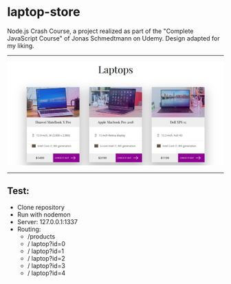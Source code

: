 # laptop-store
Node.js Crash Course, a project realized as part of the "Complete JavaScript Course" of Jonas Schmedtmann on Udemy.
Design adapted for my liking.             
                               
---        
              
<img src="https://raw.githubusercontent.com/lucierabahi/laptop-store/master/home.png" width="600">
            
---         
                                             
## Test:
- Clone repository
- Run with nodemon
- Server: 127.0.0.1:1337
- Routing: 
    - /products
    - / laptop?id=0
    - / laptop?id=1
    - / laptop?id=2
    - / laptop?id=3
    - / laptop?id=4
